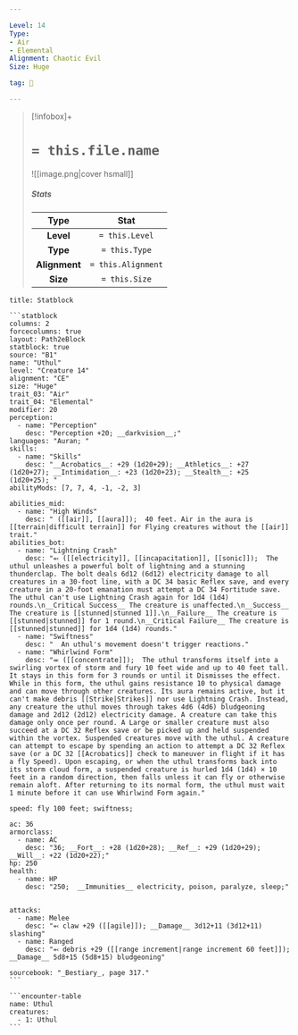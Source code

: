 ```yaml
---

Level: 14
Type:
- Air
- Elemental
Alignment: Chaotic Evil
Size: Huge

tag: 👹

---
```


> [!infobox]+
> #  `= this.file.name`
> ![[image.png|cover hsmall]]
> ##### Stats
> Type | Stat |
> :---:|:---:|
> **Level** | `= this.Level` |
> **Type** | `= this.Type` |
> **Alignment** | `= this.Alignment` |
> **Size** | `= this.Size` |



````ad-info
title: Statblock

```statblock
columns: 2
forcecolumns: true
layout: Path2eBlock
statblock: true
source: "B1"
name: "Uthul"
level: "Creature 14"
alignment: "CE"
size: "Huge"
trait_03: "Air"
trait_04: "Elemental"
modifier: 20
perception:
  - name: "Perception"
    desc: "Perception +20; __darkvision__;"
languages: "Auran; "
skills:
  - name: "Skills"
    desc: "__Acrobatics__: +29 (1d20+29); __Athletics__: +27 (1d20+27); __Intimidation__: +23 (1d20+23); __Stealth__: +25 (1d20+25); "
abilityMods: [7, 7, 4, -1, -2, 3]

abilities_mid:
  - name: "High Winds"
    desc: " ([[air]], [[aura]]);  40 feet. Air in the aura is [[terrain|difficult terrain]] for Flying creatures without the [[air]] trait."
abilities_bot:
  - name: "Lightning Crash"
    desc: "⬻ ([[electricity]], [[incapacitation]], [[sonic]]);  The uthul unleashes a powerful bolt of lightning and a stunning thunderclap. The bolt deals 6d12 (6d12) electricity damage to all creatures in a 30-foot line, with a DC 34 basic Reflex save, and every creature in a 20-foot emanation must attempt a DC 34 Fortitude save. The uthul can't use Lightning Crash again for 1d4 (1d4) rounds.\n__Critical Success__ The creature is unaffected.\n__Success__ The creature is [[stunned|stunned 1]].\n__Failure__ The creature is [[stunned|stunned]] for 1 round.\n__Critical Failure__ The creature is [[stunned|stunned]] for 1d4 (1d4) rounds."
  - name: "Swiftness"
    desc: "  An uthul's movement doesn't trigger reactions."
  - name: "Whirlwind Form"
    desc: "⬺ ([[concentrate]]);  The uthul transforms itself into a swirling vortex of storm and fury 10 feet wide and up to 40 feet tall. It stays in this form for 3 rounds or until it Dismisses the effect. While in this form, the uthul gains resistance 10 to physical damage and can move through other creatures. Its aura remains active, but it can't make debris [[Strike|Strikes]] nor use Lightning Crash. Instead, any creature the uthul moves through takes 4d6 (4d6) bludgeoning damage and 2d12 (2d12) electricity damage. A creature can take this damage only once per round. A Large or smaller creature must also succeed at a DC 32 Reflex save or be picked up and held suspended within the vortex. Suspended creatures move with the uthul. A creature can attempt to escape by spending an action to attempt a DC 32 Reflex save (or a DC 32 [[Acrobatics]] check to maneuver in flight if it has a fly Speed). Upon escaping, or when the uthul transforms back into its storm cloud form, a suspended creature is hurled 1d4 (1d4) × 10 feet in a random direction, then falls unless it can fly or otherwise remain aloft. After returning to its normal form, the uthul must wait 1 minute before it can use Whirlwind Form again."

speed: fly 100 feet; swiftness;

ac: 36
armorclass:
  - name: AC
    desc: "36; __Fort__: +28 (1d20+28); __Ref__: +29 (1d20+29); __Will__: +22 (1d20+22);"
hp: 250
health:
  - name: HP
    desc: "250;  __Immunities__ electricity, poison, paralyze, sleep;"


attacks:
  - name: Melee
    desc: "⬻ claw +29 ([[agile]]); __Damage__ 3d12+11 (3d12+11) slashing"
  - name: Ranged
    desc: "⬻ debris +29 ([[range increment|range increment 60 feet]]); __Damage__ 5d8+15 (5d8+15) bludgeoning"

sourcebook: "_Bestiary_, page 317."
```

```encounter-table
name: Uthul
creatures:
  - 1: Uthul
```

````


